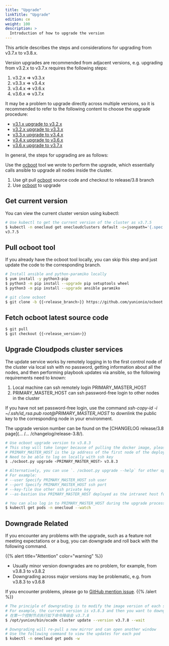 ```yaml
---
title: "Upgrade"
linkTitle: "Upgrade"
edition: ce
weight: 100
description: >
  Introduction of how to upgrade the version
---
```


This article describes the steps and considerations for upgrading from v3.7.x to v3.8.x.

Version upgrades are recommended from adjacent versions, e.g. upgrading from v3.2.x to v3.7.x requires the following steps:

1. v3.2.x => v3.3.x
2. v3.3.x => v3.4.x
3. v3.4.x => v3.6.x
4. v3.6.x => v3.7.x

It may be a problem to upgrade directly across multiple versions, so it is recommended to refer to the following content to choose the upgrade procedure:

- [v3.1.x upgrade to v3.2.x](https://www.cloudpods.org/v3.2/docs/setup/upgrade)
- [v3.2.x upgrade to v3.3.x](https://www.cloudpods.org/v3.3/docs/setup/upgrade)
- [v3.3.x upgrade to v3.4.x](https://www.cloudpods.org/v3.4/docs/setup/upgrade)
- [v3.4.x upgrade to v3.6.x](https://www.cloudpods.org/v3.6/zh/docs/setup/upgrade)
- [v3.6.x upgrade to v3.7.x](https://www.cloudpods.org/v3.7/zh/docs/setup/upgrade)

In general, the steps for upgrading are as follows:

Use the [ocboot](https://github.com/yunionio/ocboot) tool we wrote to perform the upgrade, which essentially calls ansible to upgrade all nodes inside the cluster.

1. Use git pull [ocboot](https://github.com/yunionio/ocboot) source code and checkout to release/3.8 branch
2. Use [ocboot](https://github.com/yunionio/ocboot) to upgrade

## Get current version

You can view the current cluster version using kubectl:

```bash
# Use kubectl to get the current version of the cluster as v3.7.5
$ kubectl -n onecloud get onecloudclusters default -o=jsonpath='{.spec.version}'
v3.7.5
```

## Pull ocboot tool

If you already have the ocboot tool locally, you can skip this step and just update the code to the corresponding branch.

```bash
# Install ansible and python-paramiko locally
$ yum install -y python3-pip
$ python3 -m pip install --upgrade pip setuptools wheel
$ python3 -m pip install --upgrade ansible paramiko

# git clone ocboot
$ git clone -b {{<release_branch>}} https://github.com/yunionio/ocboot && cd ./ocboot
```

## Fetch ocboot latest source code

```bash
$ git pull
$ git checkout {{<release_version>}}
```

## Upgrade Cloudpods cluster services

The update service works by remotely logging in to the first control node of the cluster via local ssh with no password, getting information about all the nodes, and then performing playbook updates via ansible, so the following requirements need to known:

1. Local machine can ssh remotely login PRIMARY_MASTER_HOST
2. PRIMARY_MASTER_HOST can ssh password-free login to other nodes in the cluster

If you have not set password-free login, use the command *ssh-copy-id -i ~/.ssh/id_rsa.pub root@PRIMARY_MASTER_HOST* to downlink the public key to the corresponding node in your environment.

The upgrade version number can be found on the [CHANGELOG release/3.8 page](... /... /changelog/release-3.8/).

```bash
# Use ocboot upgrade version to v3.8.3
# This step will take longer because of pulling the docker image, please be patient
# PRIMARY_MASTER_HOST is the ip address of the first node of the deployed cluster
# Need to be able to log on locally with ssh key
$ ./ocboot.py upgrade <PRIMARY_MASTER_HOST> v3.8.3

# Alternatively, you can use `. /ocboot.py upgrade --help` for other optional parameters
# For example:
# --user Specify PRIMARY_MASTER_HOST ssh user
# --port Specify PRIMARY_MASTER_HOST ssh port
# --key-file Use other ssh private key
# --as-bastion Use PRIMARY_MASTER_HOST deployed as the intranet host for the bastion

# You can also log in to PRIMARY_MASTER_HOST during the upgrade process and use kubectl to view the upgrade status of the corresponding pods
$ kubectl get pods -n onecloud --watch
```

## Downgrade Related

If you encounter any problems with the upgrade, such as a feature not meeting expectations or a bug, you can downgrade and roll back with the following command.

{{% alert title="Attention" color="warning" %}}
- Usually minor version downgrades are no problem, for example, from v3.8.3 to v3.8.2
- Downgrading across major versions may be problematic, e.g. from v3.8.3 to v3.6.8

If you encounter problems, please go to [GitHub mention issue](https://github.com/yunionio/cloudpods/issues).
{{% /alert %}}

```bash
# The principle of downgrading is to modify the image version of each service
# For example, the current version is v3.8.3 and then you want to downgrade to v3.7.8
# 在第一个控制节点执行如下命令降级会 v3.7.8
$ /opt/yunion/bin/ocadm cluster update --version v3.7.8 --wait

# Downgrading will re-pull a new mirror and can open another window
# Use the following command to view the updates for each pod
$ kubectl -n onecloud get pods -w
```
